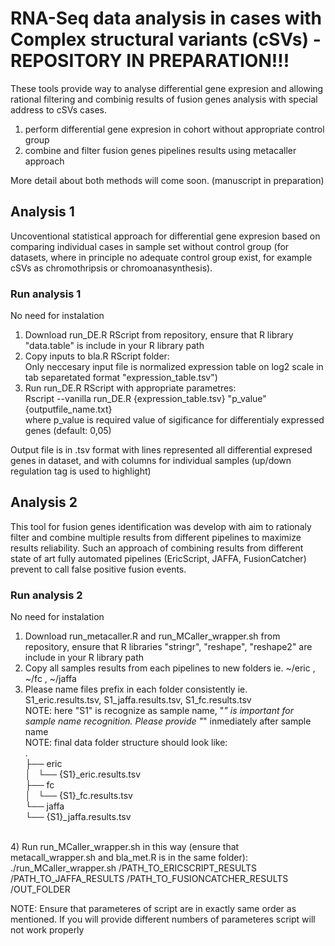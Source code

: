 # RNA-Seq data analysis in cases with Complex structural variants (cSVs) - REPOSITORY IN PREPARATION!!!
These tools provide way to analyse differential gene expresion and allowing rational filtering and combinig results of fusion genes analysis with special address to cSVs cases. 

  1) perform differential gene expresion in cohort without appropriate control group
  2) combine and filter fusion genes pipelines results using metacaller approach

More detail about both methods will come soon. (manuscript in preparation)
  
## Analysis 1
Uncoventional statistical approach for differential gene expresion based on comparing individual cases in sample set without control group (for datasets, where in principle no adequate control group exist, for example cSVs as chromothripsis or chromoanasynthesis).

### Run analysis 1
No need for instalation
  1) Download run_DE.R RScript from repository, ensure that R library "data.table" is include in your R library path
  2) Copy inputs to bla.R RScript folder:
     <br /> Only neccesary input file is normalized expression table on log2 scale in tab separetated format          "expression_table.tsv")
  3) Run run_DE.R RScript with appropriate parametres:
     <br /> Rscript --vanilla run_DE.R {expression_table.tsv} "p_value" {outputfile_name.txt}
     <br /> where p_value is required value of sigificance for differentialy expressed genes (default: 0,05)         

Output file is in .tsv format with lines represented all differential expresed genes in dataset, and with columns for individual samples (up/down regulation tag is used to highlight)
 
## Analysis 2
This tool for fusion genes identification was develop with aim to rationaly filter and combine multiple results from different pipelines to maximize results reliability. Such an approach of combining results from different state of art fully automated pipelines (EricScript, JAFFA, FusionCatcher) prevent to call false positive fusion events.

### Run analysis 2
No need for instalation
   1) Download run_metacaller.R and run_MCaller_wrapper.sh from repository, ensure that R libraries "stringr", "reshape", "reshape2" are include in your R library path
   2) Copy all samples results from each pipelines to new folders ie. ~/eric , ~/fc , ~/jaffa
   3) Please name files prefix in each folder consistently ie. S1_eric.results.tsv, S1_jaffa.results.tsv,     S1_fc.results.tsv
   <br /> NOTE: here "S1" is recognize as sample name, "_" is important for sample name recognition. Please provide "_" inmediately after sample name
   <br /> NOTE: final data folder structure should look like:
<br />.
<br />├── eric
<br />│   └── {S1}_eric.results.tsv
<br />├── fc
<br />│   └── {S1}_fc.results.tsv
<br />└── jaffa
<br />    └── {S1}_jaffa.results.tsv
<br />
   4) Run run_MCaller_wrapper.sh in this way (ensure that metacall_wrapper.sh and bla_met.R is in the same folder):
      ./run_MCaller_wrapper.sh /PATH_TO_ERICSCRIPT_RESULTS /PATH_TO_JAFFA_RESULTS /PATH_TO_FUSIONCATCHER_RESULTS /OUT_FOLDER
      
   NOTE: Ensure that parameteres of script are in exactly same order as mentioned. If you will provide different numbers of parameteres script will not work properly   



